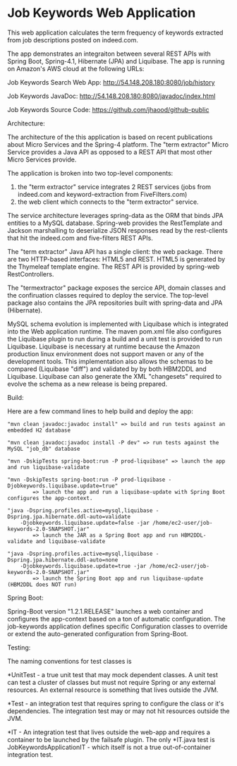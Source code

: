 # Job Keywords Web Application
This web application calculates the term frequency of keywords extracted from job descriptions posted on indeed.com. 

The app demonstrates an integraiton between several REST APIs with Spring Boot, Spring-4.1, Hibernate (JPA) and Liquibase. The app is running on Amazon's AWS cloud at the following URLs:

Job Keywords Search Web App: http://54.148.208.180:8080/job/history

Job Keywords JavaDoc: http://54.148.208.180:8080/javadoc/index.html

Job Keywords Source Code: https://github.com/jhaood/github-public

Architecture:

The architecture of the this application is based on recent publications about Micro Services and the Spring-4 platform. 
The "term extractor" Micro Service provides a Java API as opposed to a REST API that most other Micro Services provide.

The application is broken into two top-level components: 
1) the "term extractor" service integrates 2 REST services (jobs from indeed.com and keyword-extraction from FiveFilters.com)
2) the web client which connects to the "term extractor" service. 

The service architecture leverages spring-data as the ORM that binds JPA entities to a MySQL database. Spring-web provides the RestTemplate and Jackson marshalling to deserialize JSON responses read by the rest-clients that hit the indeed.com and five-filters REST APIs. 

The "term extractor" Java API has a single client: the web package. There are two HTTP-based interfaces: HTML5 and REST. HTML5 is generated by the Thymeleaf template engine. The REST API is provided by spring-web RestControllers. 

The "termextractor" package exposes the sercice API, domain classes and the confiruation classes required to 
deploy the service. The top-level package also contains the JPA repositories built with spring-data and JPA (Hibernate). 

MySQL schema evolution is implemented with Liquibase which is integrated into the Web application runtime. The maven pom.xml file also configures the Liquibase plugin to run during a build and a unit test is provided to run Liquibase. Liquibase is necessary at runtime because the Amazon production linux environment does not support maven or any of the development tools. This implementation also allows the schemas to be compared (Liquibase "diff") and validated by by both HBM2DDL and Liquibase. Liquibase can also generate the XML "changesets" required to evolve the schema as a new release is being prepared.  

Build:

Here are a few command lines to help build and deploy the app:

	"mvn clean javadoc:javadoc install" => build and run tests against an embedded H2 database
	
	"mvn clean javadoc:javadoc install -P dev" => run tests against the MySQL "job_db" database
	
	"mvn -DskipTests spring-boot:run -P prod-liquibase" => launch the app and run liquibase-validate 
	
	"mvn -DskipTests spring-boot:run -P prod-liquibase -Djobkeywords.liquibase.update=true"
			=> launch the app and run a liquibase-update with Spring Boot configures the app-context. 
		
	"java -Dspring.profiles.active=mysql,liquibase -Dspring.jpa.hibernate.ddl-auto=validate 
		-Djobkeywords.liquibase.update=false -jar /home/ec2-user/job-keywords-2.0-SNAPSHOT.jar"
			=> launch the JAR as a Spring Boot app and run HBM2DDL-validate and liquibase-validate
		
	"java -Dspring.profiles.active=mysql,liquibase -Dspring.jpa.hibernate.ddl-auto=none 
		-Djobkeywords.liquibase.update=true -jar /home/ec2-user/job-keywords-2.0-SNAPSHOT.jar"
			=> launch the Spring Boot app and run liquibase-update (HBM2DDL does NOT run)


Spring Boot: 

Spring-Boot version "1.2.1.RELEASE" launches a web container and configures the app-context based on a ton of automatic configuration. The job-keywords application defines specific Configuration classes to override or extend the auto-generated configuration from Spring-Boot. 

Testing: 

The naming conventions for test classes is

*UnitTest - a true unit test that may mock dependent classes. A unit test can test a cluster of classes but must not require Spring or any external resources. An external resource is something that lives outside the JVM.

*Test - an integration test that requires spring to configure the class or it's dependencies. The integration test may or may not hit resources outside the JVM.

*IT - An integration test that lives outside the web-app and requires a container to be launched by the failsafe plugin. The only *IT.java test is JobKeywordsApplicationIT - which itself is not a true out-of-container integration test.


